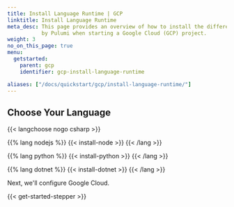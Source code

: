 ```yaml
---
title: Install Language Runtime | GCP
linktitle: Install Language Runtime
meta_desc: This page provides an overview of how to install the different languages supported
           by Pulumi when starting a Google Cloud (GCP) project.
weight: 3
no_on_this_page: true
menu:
  getstarted:
    parent: gcp
    identifier: gcp-install-language-runtime

aliases: ["/docs/quickstart/gcp/install-language-runtime/"]
---
```


## Choose Your Language

{{< langchoose nogo csharp >}}

{{% lang nodejs %}}
{{< install-node >}}
{{< /lang >}}

{{% lang python %}}
{{< install-python >}}
{{< /lang >}}

{{% lang dotnet %}}
{{< install-dotnet >}}
{{< /lang >}}

Next, we'll configure Google Cloud.

{{< get-started-stepper >}}
